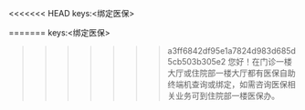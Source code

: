 <<<<<<< HEAD
keys:<绑定医保>

=======
keys:<绑定医保>

>>>>>>> a3ff6842df95e1a7824d983d685d5cb503b305e2
您好！在门诊一楼大厅或住院部一楼大厅都有医保自助终端机查询或绑定，如需咨询医保相关业务可到住院部一楼医保办。